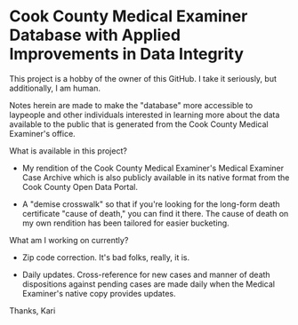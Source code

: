 # Cook County Medical Examiner Database with Applied Improvements in Data Integrity

This project is a hobby of the owner of this GitHub.  I take it seriously, but additionally, I am human.

Notes herein are made to make the "database" more accessible to laypeople and other individuals interested in learning more about the data available to the public that is generated from the Cook County Medical Examiner's office.

What is available in this project?
- My rendition of the Cook County Medical Examiner's Medical Examiner Case Archive which is also publicly available in its native format from the Cook County Open Data Portal.

- A "demise crosswalk" so that if you're looking for the long-form death certificate "cause of death," you can find it there.  The cause of death on my own rendition has been tailored for easier bucketing.

What am I working on currently?
- Zip code correction.  It's bad folks, really, it is.

- Daily updates.  Cross-reference for new cases and manner of death dispositions against pending cases are made daily when the Medical Examiner's native copy provides updates.

Thanks, Kari
